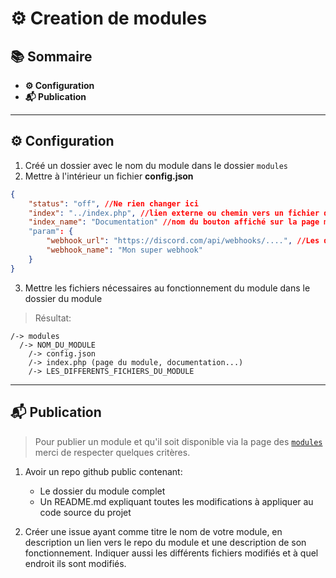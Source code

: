 # ⚙️ Creation de modules


## 📚 Sommaire

- **⚙️ Configuration**
- **📬 Publication**

---

## ⚙️ Configuration

1. Créé un dossier avec le nom du module dans le dossier `modules`
2. Mettre à l'intérieur un fichier **config.json** 
```json
{
    "status": "off", //Ne rien changer ici
    "index": "../index.php", //lien externe ou chemin vers un fichier de documentation, affichage ou autre
    "index_name": "Documentation" //nom du bouton affiché sur la page modules.php (laisse vide pour ne pas mettre de bouton)
    "param": {
        "webhook_url": "https://discord.com/api/webhooks/....", //Les différents paramètres modifiables du module
        "webhook_name": "Mon super webhook"
    }
}
```
3. Mettre les fichiers nécessaires au fonctionnement du module dans le dossier du module

> Résultat:
```text
/-> modules
  /-> NOM_DU_MODULE
    /-> config.json
    /-> index.php (page du module, documentation...)
    /-> LES_DIFFERENTS_FICHIERS_DU_MODULE
```
---


## 📬 Publication

> Pour publier un module et qu'il soit disponible via la page des [`modules`](?page=modules) merci de respecter quelques critères.

1. Avoir un repo github public contenant:
    - Le dossier du module complet
    - Un README.md expliquant toutes les modifications à appliquer au code source du projet
    
2. Créer une issue ayant comme titre le nom de votre module, en description un lien vers le repo du module et une description de son fonctionnement. Indiquer aussi les différents fichiers modifiés et à quel endroit ils sont modifiés.